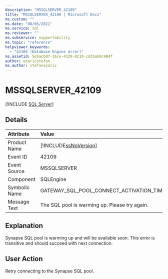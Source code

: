 ```yaml
---
description: "MSSQLSERVER_42109"
title: "MSSQLSERVER_42109 | Microsoft Docs"
ms.custom: ""
ms.date: "08/05/2021"
ms.service: sql
ms.reviewer: ""
ms.subservice: supportability
ms.topic: "reference"
helpviewer_keywords: 
  - "42109 (Database Engine error)"
ms.assetid: 5e5acb07-16ca-4329-8210-cd2bab0c904f
author: azaricstefan
ms.author: stefanazaric
---
```

# MSSQLSERVER_42109

 [!INCLUDE [SQL Server](../../includes/applies-to-version/sqlserver.md)]
  
## Details  
  
| Attribute | Value |  
| :-------- | :---- |  
|Product Name|[!INCLUDE[ssNoVersion](../../includes/ssnoversion-md.md)]|  
|Event ID|42109|  
|Event Source|MSSQLSERVER|  
|Component|SQLEngine|  
|Symbolic Name|GATEWAY_SQL_POOL_CONNECT_ACTIVATION_TIMEOUT|  
|Message Text|The SQL pool is warming up. Please try again.|  
  
## Explanation  

Synapse SQL pool is warming up and will be available soon. This error is transitive and should succeed with next connection.
  
## User Action  

Retry connecting to the Synapse SQL pool.
